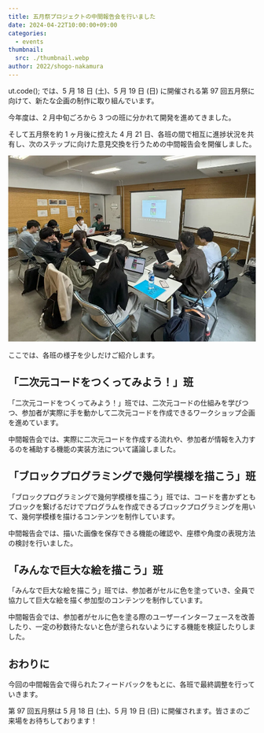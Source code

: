 ```yaml
---
title: 五月祭プロジェクトの中間報告会を行いました
date: 2024-04-22T10:00:00+09:00
categories:
  - events
thumbnail:
  src: ./thumbnail.webp
author: 2022/shogo-nakamura
---
```


ut.code(); では、5 月 18 日 (土)、5 月 19 日 (日) に開催される第 97 回五月祭に向けて、新たな企画の制作に取り組んでいます。

今年度は、2 月中旬ごろから 3 つの班に分かれて開発を進めてきました。

そして五月祭を約 1 ヶ月後に控えた 4 月 21 日、各班の間で相互に進捗状況を共有し、次のステップに向けた意見交換を行うための中間報告会を開催しました。

![制作した企画を実際に動かしながら議論する様子](./discussion.webp)

ここでは、各班の様子を少しだけご紹介します。

## 「二次元コードをつくってみよう！」班

「二次元コードをつくってみよう！」班では、二次元コードの仕組みを学びつつ、参加者が実際に手を動かして二次元コードを作成できるワークショップ企画を進めています。

中間報告会では、実際に二次元コードを作成する流れや、参加者が情報を入力するのを補助する機能の実装方法について議論しました。

## 「ブロックプログラミングで幾何学模様を描こう」班

「ブロックプログラミングで幾何学模様を描こう」班では、コードを書かずともブロックを繋げるだけでプログラムを作成できるブロックプログラミングを用いて、幾何学模様を描けるコンテンツを制作しています。

中間報告会では、描いた画像を保存できる機能の確認や、座標や角度の表現方法の検討を行いました。

## 「みんなで巨大な絵を描こう」班

「みんなで巨大な絵を描こう」班では、参加者がセルに色を塗っていき、全員で協力して巨大な絵を描く参加型のコンテンツを制作しています。

中間報告会では、参加者がセルに色を塗る際のユーザーインターフェースを改善したり、一定の秒数待たないと色が塗られないようにする機能を検証したりしました。

## おわりに

今回の中間報告会で得られたフィードバックをもとに、各班で最終調整を行っていきます。

第 97 回五月祭は 5 月 18 日 (土)、5 月 19 日 (日) に開催されます。皆さまのご来場をお待ちしております！
